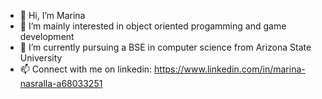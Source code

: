- 👋 Hi, I’m Marina
- 👀 I’m mainly interested in object oriented progamming and game development
- 🌱 I’m currently pursuing a BSE in computer science from Arizona State University
- 📫 Connect with me on linkedin: https://www.linkedin.com/in/marina-nasralla-a68033251

<!---
mhmarina/mhmarina is a ✨ special ✨ repository because its `README.md` (this file) appears on your GitHub profile.
You can click the Preview link to take a look at your changes.
--->
